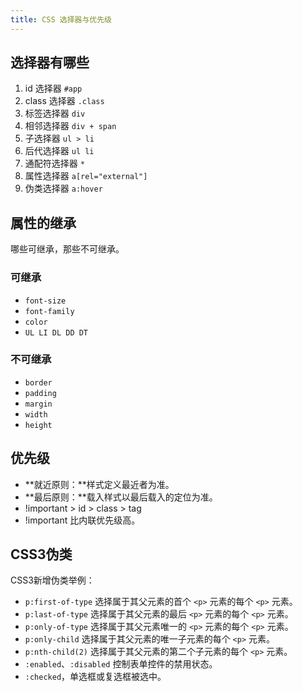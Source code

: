 ```yaml
---
title: CSS 选择器与优先级
---
```


## 选择器有哪些

1. id 选择器 `#app`
2. class 选择器 `.class`
3. 标签选择器 `div`
4. 相邻选择器 `div + span`
5. 子选择器 `ul > li`
6. 后代选择器 `ul li`
7. 通配符选择器 `*`
8. 属性选择器 `a[rel="external"]`
9. 伪类选择器 `a:hover`

## 属性的继承

哪些可继承，那些不可继承。

### 可继承

- `font-size`
- `font-family`
- `color`
- `UL LI DL DD DT`

### 不可继承

- `border`
- `padding`
- `margin`
- `width`
- `height`

## 优先级

- **就近原则：**样式定义最近者为准。
- **最后原则：**载入样式以最后载入的定位为准。
- !important > id > class > tag
- !important 比内联优先级高。

## CSS3伪类

CSS3新增伪类举例：

- `p:first-of-type` 选择属于其父元素的首个 `<p>` 元素的每个 `<p>` 元素。
- `p:last-of-type`  选择属于其父元素的最后 `<p>` 元素的每个 `<p>` 元素。
- `p:only-of-type`  选择属于其父元素唯一的 `<p>` 元素的每个 `<p>` 元素。
- `p:only-child`    选择属于其父元素的唯一子元素的每个 `<p>` 元素。
- `p:nth-child(2)`  选择属于其父元素的第二个子元素的每个 `<p>` 元素。
- `:enabled`、`:disabled` 控制表单控件的禁用状态。
- `:checked`，单选框或复选框被选中。
